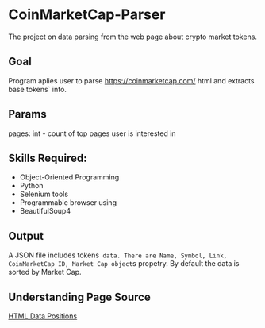 # CoinMarketCap-Parser
The project on data parsing from the web page about crypto market tokens.
## Goal
Program aplies user to parse https://coinmarketcap.com/ html and extracts base tokens` info.
## Params
pages: int - count of top pages user is interested in
## Skills Required:
- Object-Oriented Programming
- Python
- Selenium tools
- Programmable browser using
- BeautifulSoup4
## Output
A JSON file includes tokens` data. There are Name, Symbol, Link, CoinMarketCap ID, Market Cap object`s propetry. By default the data is sorted by Market Cap.
## Understanding Page Source
[HTML Data Positions](https://github.com/the2roock/CoinMarketCap-Parser/blob/main/Understanding%20Page%20Source.png?raw=true)
